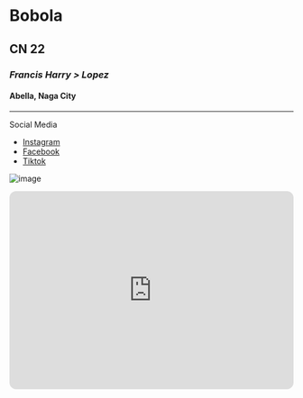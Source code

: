 # Bobola
## CN 22
### *Francis Harry > Lopez*
#### Abella, Naga City
---
Social Media
- [Instagram](https://www.instagram.com/)
- [Facebook](https://www.facebook.com/)
- [Tiktok](https://www.tiktok.com/explore)

![image](https://github.com/user-attachments/assets/00173e9b-d48c-42b0-be03-daf487a286c0)

<iframe style="border-radius:12px" src="https://open.spotify.com/embed/track/2ZWlPOoWh0626oTaHrnl2a?utm_source=generator" width="100%" height="352" frameBorder="0" allowfullscreen="" allow="autoplay; clipboard-write; encrypted-media; fullscreen; picture-in-picture" loading="lazy"></iframe>
